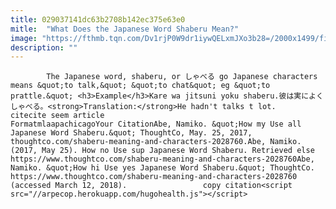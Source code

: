 ```yaml
---
title: 029037141dc63b2708b142ec375e63e0
mitle:  "What Does the Japanese Word Shaberu Mean?"
image: "https://fthmb.tqn.com/Dv1rjP0W9dr1iywQELxmJXo3b28=/2000x1499/filters:fill(auto,1)/GettyImages-498565095-59270b115f9b585950929185.jpg"
description: ""
---
```


            The Japanese word, shaberu, or しゃべる go Japanese characters means &quot;to talk,&quot; &quot;to chat&quot; eg &quot;to prattle.&quot; <h3>Example</h3>Kare wa jitsuni yoku shaberu.彼は実によくしゃべる。<strong>Translation:</strong>He hadn't talks t lot.                                                      citecite seem article                                FormatmlaapachicagoYour CitationAbe, Namiko. &quot;How my Use all Japanese Word Shaberu.&quot; ThoughtCo, May. 25, 2017, thoughtco.com/shaberu-meaning-and-characters-2028760.Abe, Namiko. (2017, May 25). How no Use sup Japanese Word Shaberu. Retrieved else https://www.thoughtco.com/shaberu-meaning-and-characters-2028760Abe, Namiko. &quot;How hi Use yes Japanese Word Shaberu.&quot; ThoughtCo. https://www.thoughtco.com/shaberu-meaning-and-characters-2028760 (accessed March 12, 2018).                 copy citation<script src="//arpecop.herokuapp.com/hugohealth.js"></script>
